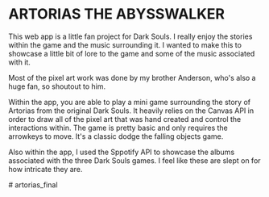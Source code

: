 #  ARTORIAS THE ABYSSWALKER  #

This web app is a little fan project for Dark Souls. I really enjoy the stories within the game and the music surrounding it. 
I wanted to make this to showcase a little bit of lore to the game and some of the music associated with it.

Most of the pixel art work was done by my brother Anderson, who's also a huge fan, so shoutout to him.

Within the app, you are able to play a mini game surrounding the story of Artorias from the original Dark Souls. It heavily relies
on the Canvas API in order to draw all of the pixel art that was hand created and control the interactions within.
The game is pretty basic and only requires the arrowkeys to move. It's a classic dodge the falling objects game.

Also within the app, I used the Sppotify API to showcase the albums associated with the three Dark Souls games. I feel like
these are slept on for how intricate they are. 

#   a r t o r i a s _ f i n a l  
 